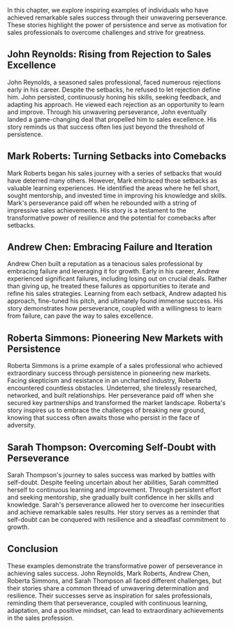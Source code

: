 
In this chapter, we explore inspiring examples of individuals who have achieved remarkable sales success through their unwavering perseverance. These stories highlight the power of persistence and serve as motivation for sales professionals to overcome challenges and strive for greatness.

John Reynolds: Rising from Rejection to Sales Excellence
--------------------------------------------------------

John Reynolds, a seasoned sales professional, faced numerous rejections early in his career. Despite the setbacks, he refused to let rejection define him. John persisted, continuously honing his skills, seeking feedback, and adapting his approach. He viewed each rejection as an opportunity to learn and improve. Through his unwavering perseverance, John eventually landed a game-changing deal that propelled him to sales excellence. His story reminds us that success often lies just beyond the threshold of persistence.

Mark Roberts: Turning Setbacks into Comebacks
---------------------------------------------

Mark Roberts began his sales journey with a series of setbacks that would have deterred many others. However, Mark embraced those setbacks as valuable learning experiences. He identified the areas where he fell short, sought mentorship, and invested time in improving his knowledge and skills. Mark's perseverance paid off when he rebounded with a string of impressive sales achievements. His story is a testament to the transformative power of resilience and the potential for comebacks after setbacks.

Andrew Chen: Embracing Failure and Iteration
--------------------------------------------

Andrew Chen built a reputation as a tenacious sales professional by embracing failure and leveraging it for growth. Early in his career, Andrew experienced significant failures, including losing out on crucial deals. Rather than giving up, he treated these failures as opportunities to iterate and refine his sales strategies. Learning from each setback, Andrew adapted his approach, fine-tuned his pitch, and ultimately found immense success. His story demonstrates how perseverance, coupled with a willingness to learn from failure, can pave the way to sales excellence.

Roberta Simmons: Pioneering New Markets with Persistence
--------------------------------------------------------

Roberta Simmons is a prime example of a sales professional who achieved extraordinary success through persistence in pioneering new markets. Facing skepticism and resistance in an uncharted industry, Roberta encountered countless obstacles. Undeterred, she tirelessly researched, networked, and built relationships. Her perseverance paid off when she secured key partnerships and transformed the market landscape. Roberta's story inspires us to embrace the challenges of breaking new ground, knowing that success often awaits those who persist in the face of adversity.

Sarah Thompson: Overcoming Self-Doubt with Perseverance
-------------------------------------------------------

Sarah Thompson's journey to sales success was marked by battles with self-doubt. Despite feeling uncertain about her abilities, Sarah committed herself to continuous learning and improvement. Through persistent effort and seeking mentorship, she gradually built confidence in her skills and knowledge. Sarah's perseverance allowed her to overcome her insecurities and achieve remarkable sales results. Her story serves as a reminder that self-doubt can be conquered with resilience and a steadfast commitment to growth.

Conclusion
----------

These examples demonstrate the transformative power of perseverance in achieving sales success. John Reynolds, Mark Roberts, Andrew Chen, Roberta Simmons, and Sarah Thompson all faced different challenges, but their stories share a common thread of unwavering determination and resilience. Their successes serve as inspiration for sales professionals, reminding them that perseverance, coupled with continuous learning, adaptation, and a positive mindset, can lead to extraordinary achievements in the sales profession.
